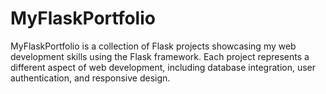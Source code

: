 # MyFlaskPortfolio
MyFlaskPortfolio is a collection of Flask projects showcasing my web development skills using the Flask framework. Each project represents a different aspect of web development, including database integration, user authentication, and responsive design.
